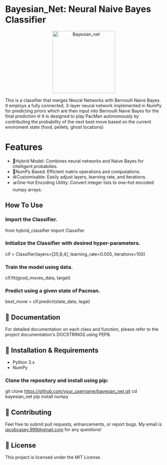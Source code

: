 # Bayesian_Net: Neural Naive Bayes Classifier

<p align="center">
  <img src="https://github.com/jacobmcasey/ml_coursework/assets/71528526/ef4684cf-ebd2-4981-8ad2-d7c621445a61" alt="Bayesian_net" width="200"/>
</p>

This is a classifier that merges Neural Networks with Bernoulli Naive Bayes. It employs a fully connected, 3-layer neural network implemented in NumPy for predicting priors which are then input into Bernoulli Naive Bayes for the final prediction 🌐 It is designed to play PacMan autonomously by contributing the probability of the next best move based on the current enviroment state (food, pellets, ghost locations)

# Features
- 🤖Hybrid Model: Combines neural networks and Naive Bayes for intelligent probabilies.
- 🔢NumPy Based: Efficient matrix operations and computations.
- ⚙️Customisable: Easily adjust layers, learning rate, and iterations.
- 📊One-hot Encoding Utility: Convert integer lists to one-hot encoded numpy arrays.

## How To Use
### Import the Classifier.
from hybrid_classifier import Classifier

### Initialize the Classifier with desired hyper-parameters.
clf = Classifier(layers=[25,8,4], learning_rate=0.005, iterations=100)

### Train the model using data.
clf.fit(good_moves_data, target)

### Predict using a given state of Pacman.
best_move = clf.predict(state_data, legal)

## 📖 Documentation
For detailed documentation on each class and function, please refer to the project documentation's DOCSTRINGS using PEP8.

## 💾 Installation & Requirements
- Python 3.x
- NumPy

### Clone the repository and install using pip:
git clone https://github.com/your_username/bayesian_net.git
cd bayesian_net
pip install numpy

## 🤝 Contributing
Feel free to submit pull requests, enhancements, or report bugs. My email is jacobcasey.999@gmail.com for any questions!

## 📜 License
This project is licensed under the MIT License.

